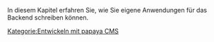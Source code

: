 
In diesem Kapitel erfahren Sie, wie Sie eigene Anwendungen für das Backend schreiben können.

[Kategorie:Entwickeln mit papaya CMS](export_de/Kategorie:Entwickeln_mit_papaya_CMS.md)